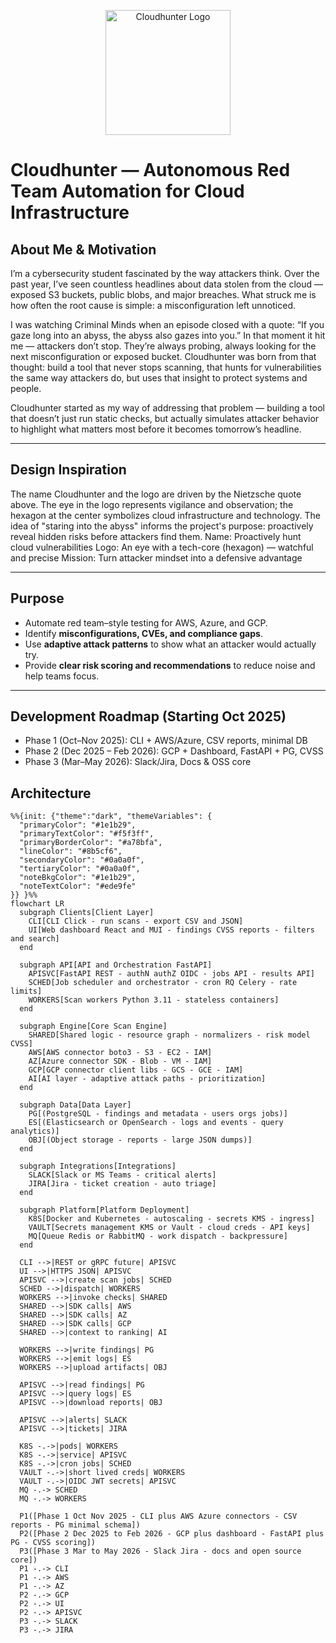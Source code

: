 <p align="center">
  <img src="./docs/logo.png" alt="Cloudhunter Logo" width="200"/>
</p>

# Cloudhunter — Autonomous Red Team Automation for Cloud Infrastructure

##  About Me & Motivation
I’m a cybersecurity student fascinated by the way attackers think. Over the past year, I’ve seen countless headlines about data stolen from the cloud — exposed S3 buckets, public blobs, and major breaches. What struck me is how often the root cause is simple: a misconfiguration left unnoticed.

I was watching Criminal Minds when an episode closed with a quote: “If you gaze long into an abyss, the abyss also gazes into you.” In that moment it hit me — attackers don’t stop. They’re always probing, always looking for the next misconfiguration or exposed bucket. Cloudhunter was born from that thought: build a tool that never stops scanning, that hunts for vulnerabilities the same way attackers do, but uses that insight to protect systems and people.

Cloudhunter started as my way of addressing that problem — building a tool that doesn’t just run static checks, but actually simulates attacker behavior to highlight what matters most before it becomes tomorrow’s headline.

---
## Design Inspiration
The name Cloudhunter and the logo are driven by the Nietzsche quote above. The eye in the logo represents vigilance and observation; the hexagon at the center symbolizes cloud infrastructure and technology. The idea of "staring into the abyss" informs the project's purpose: proactively reveal hidden risks before attackers find them.
Name: Proactively hunt cloud vulnerabilities
Logo: An eye with a tech-core (hexagon) — watchful and precise
Mission: Turn attacker mindset into a defensive advantage

---

##  Purpose
- Automate red team–style testing for AWS, Azure, and GCP.
- Identify **misconfigurations, CVEs, and compliance gaps**.
- Use **adaptive attack patterns** to show what an attacker would actually try.
- Provide **clear risk scoring and recommendations** to reduce noise and help teams focus.

---

##  Development Roadmap (Starting Oct 2025)
- Phase 1 (Oct–Nov 2025): CLI + AWS/Azure, CSV reports, minimal DB
- Phase 2 (Dec 2025 – Feb 2026): GCP + Dashboard, FastAPI + PG, CVSS
- Phase 3 (Mar–May 2026): Slack/Jira, Docs & OSS core

## Architecture 
```mermaid
%%{init: {"theme":"dark", "themeVariables": {
  "primaryColor": "#1e1b29",
  "primaryTextColor": "#f5f3ff",
  "primaryBorderColor": "#a78bfa",
  "lineColor": "#8b5cf6",
  "secondaryColor": "#0a0a0f",
  "tertiaryColor": "#0a0a0f",
  "noteBkgColor": "#1e1b29",
  "noteTextColor": "#ede9fe"
}} }%%
flowchart LR
  subgraph Clients[Client Layer]
    CLI[CLI Click - run scans - export CSV and JSON]
    UI[Web dashboard React and MUI - findings CVSS reports - filters and search]
  end

  subgraph API[API and Orchestration FastAPI]
    APISVC[FastAPI REST - authN authZ OIDC - jobs API - results API]
    SCHED[Job scheduler and orchestrator - cron RQ Celery - rate limits]
    WORKERS[Scan workers Python 3.11 - stateless containers]
  end

  subgraph Engine[Core Scan Engine]
    SHARED[Shared logic - resource graph - normalizers - risk model CVSS]
    AWS[AWS connector boto3 - S3 - EC2 - IAM]
    AZ[Azure connector SDK - Blob - VM - IAM]
    GCP[GCP connector client libs - GCS - GCE - IAM]
    AI[AI layer - adaptive attack paths - prioritization]
  end

  subgraph Data[Data Layer]
    PG[(PostgreSQL - findings and metadata - users orgs jobs)]
    ES[(Elasticsearch or OpenSearch - logs and events - query analytics)]
    OBJ[(Object storage - reports - large JSON dumps)]
  end

  subgraph Integrations[Integrations]
    SLACK[Slack or MS Teams - critical alerts]
    JIRA[Jira - ticket creation - auto triage]
  end

  subgraph Platform[Platform Deployment]
    K8S[Docker and Kubernetes - autoscaling - secrets KMS - ingress]
    VAULT[Secrets management KMS or Vault - cloud creds - API keys]
    MQ[Queue Redis or RabbitMQ - work dispatch - backpressure]
  end

  CLI -->|REST or gRPC future| APISVC
  UI -->|HTTPS JSON| APISVC
  APISVC -->|create scan jobs| SCHED
  SCHED -->|dispatch| WORKERS
  WORKERS -->|invoke checks| SHARED
  SHARED -->|SDK calls| AWS
  SHARED -->|SDK calls| AZ
  SHARED -->|SDK calls| GCP
  SHARED -->|context to ranking| AI

  WORKERS -->|write findings| PG
  WORKERS -->|emit logs| ES
  WORKERS -->|upload artifacts| OBJ

  APISVC -->|read findings| PG
  APISVC -->|query logs| ES
  APISVC -->|download reports| OBJ

  APISVC -->|alerts| SLACK
  APISVC -->|tickets| JIRA

  K8S -.->|pods| WORKERS
  K8S -.->|service| APISVC
  K8S -.->|cron jobs| SCHED
  VAULT -.->|short lived creds| WORKERS
  VAULT -.->|OIDC JWT secrets| APISVC
  MQ -.-> SCHED
  MQ -.-> WORKERS

  P1([Phase 1 Oct Nov 2025 - CLI plus AWS Azure connectors - CSV reports - PG minimal schema])
  P2([Phase 2 Dec 2025 to Feb 2026 - GCP plus dashboard - FastAPI plus PG - CVSS scoring])
  P3([Phase 3 Mar to May 2026 - Slack Jira - docs and open source core])
  P1 -.-> CLI
  P1 -.-> AWS
  P1 -.-> AZ
  P2 -.-> GCP
  P2 -.-> UI
  P2 -.-> APISVC
  P3 -.-> SLACK
  P3 -.-> JIRA

